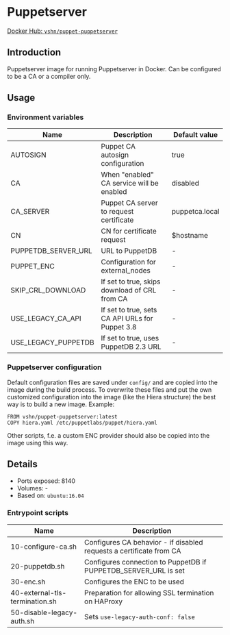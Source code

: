 # Puppetserver

[Docker Hub: `vshn/puppet-puppetserver`](https://hub.docker.com/r/vshn/puppet-puppetserver/)

## Introduction

Puppetserver image for running Puppetserver in Docker. Can be configured to be a CA or
a compiler only.

## Usage

### Environment variables

| Name                | Description                                     | Default value  |
| ----                | -----------------------------------------       | -------------- |
| AUTOSIGN            | Puppet CA autosign configuration                | true           |
| CA                  | When "enabled" CA service will be enabled       | disabled       |
| CA_SERVER           | Puppet CA server to request certificate         | puppetca.local |
| CN                  | CN for certificate request                      | $hostname      |
| PUPPETDB_SERVER_URL | URL to PuppetDB                                 | -              |
| PUPPET_ENC          | Configuration for external_nodes                | -              |
| SKIP_CRL_DOWNLOAD   | If set to true, skips download of CRL from CA   | -              |
| USE_LEGACY_CA_API   | If set to true, sets CA API URLs for Puppet 3.8 | -              |
| USE_LEGACY_PUPPETDB | If set to true, uses PuppetDB 2.3 URL           | -              |

### Puppetserver configuration

Default configuration files are saved under `config/` and are copied into the image
during the build process. To overwrite these files and put the own customized
configuration into the image (like the Hiera structure) the best way is to build
a new image. Example:

```
FROM vshn/puppet-puppetserver:latest
COPY hiera.yaml /etc/puppetlabs/puppet/hiera.yaml
```

Other scripts, f.e. a custom ENC provider should also be copied into the image
using this way.

## Details

* Ports exposed: 8140
* Volumes: -
* Based on: `ubuntu:16.04`

### Entrypoint scripts

| Name                           | Description                                                          |
| ----                           | -----------                                                          |
| 10-configure-ca.sh             | Configures CA behavior - if disabled requests a certificate from CA  |
| 20-puppetdb.sh                 | Configures connection to PuppetDB if PUPPETDB_SERVER_URL is set      |
| 30-enc.sh                      | Configures the ENC to be used                                        |
| 40-external-tls-termination.sh | Preparation for allowing SSL termination on HAProxy                  |
| 50-disable-legacy-auth.sh      | Sets `use-legacy-auth-conf: false`                                   |
